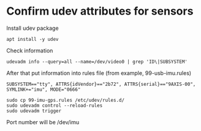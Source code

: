 # Confirm udev attributes for sensors
Install udev package
```
apt install -y udev
```

Check information 
```
udevadm info --query=all --name=/dev/video0 | grep 'ID\|SUBSYSTEM'
```

After that put information into rules file (from example, 99-usb-imu.rules)
```
SUBSYSTEM=="tty", ATTRS{idVendor}=="2b72", ATTRS{serial}=="9AXIS-00", SYMLINK+="imu", MODE="0666"
```

```
sudo cp 99-imu-gps.rules /etc/udev/rules.d/
sudo udevadm control --reload-rules
sudo udevadm trigger
```

Port number will be /dev/imu
